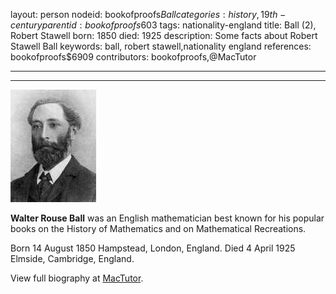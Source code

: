 layout: person
nodeid: bookofproofs$Ball
categories: history,19th-century
parentid: bookofproofs$603
tags: nationality-england
title: Ball (2), Robert Stawell
born: 1850
died: 1925
description: Some facts about Robert Stawell Ball
keywords: ball, robert stawell,nationality england
references: bookofproofs$6909
contributors: bookofproofs,@MacTutor

---


---

![Ball.jpg](https://github.com/bookofproofs/bookofproofs.github.io/blob/main/_sources/_assets/images/portraits/Ball.jpg?raw=true)

**Walter Rouse Ball** was an English mathematician best known for his popular books on the History of Mathematics and on Mathematical Recreations.

Born 14 August 1850 Hampstead, London, England. Died 4 April 1925 Elmside, Cambridge, England.


View full biography at [MacTutor](https://mathshistory.st-andrews.ac.uk/Biographies/Ball/).